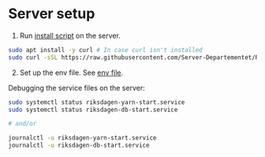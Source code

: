 # Server setup

1. Run [install script](../deploy-code/install.sh) on the server.
```bash
sudo apt install -y curl # In case curl isn't installed
sudo curl -sSL https://raw.githubusercontent.com/Server-Departementet/Riksdagen/refs/heads/main/deploy-code/install.sh -o riksdagen-install.sh && sudo bash -i riksdagen-install.sh && sudo rm -f riksdagen-install.sh && sudo reboot
```

2. Set up the env file. See [env file](./.env-setup.md).

Debugging the service files on the server:
```bash
sudo systemctl status riksdagen-yarn-start.service
sudo systemctl status riksdagen-db-start.service

# and/or

journalctl -u riksdagen-yarn-start.service
journalctl -u riksdagen-db-start.service
```